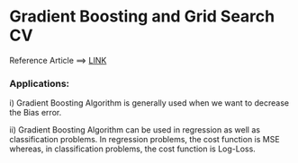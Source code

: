 # Gradient Boosting and Grid Search CV

Reference Article ==> [LINK](https://www.analyticsvidhya.com/blog/2021/04/how-the-gradient-boosting-algorithm-works/)

### Applications:

i) Gradient Boosting Algorithm is generally used when we want to decrease the Bias error.

ii) Gradient Boosting Algorithm can be used in regression as well as classification problems. In regression problems, the cost function is MSE whereas, in classification problems, the cost function is Log-Loss.


